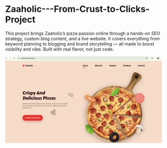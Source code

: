 # Zaaholic---From-Crust-to-Clicks-Project
This project brings Zaaholic’s pizza passion online through a hands-on SEO strategy, custom blog content, and a live website. It covers everything from keyword planning to blogging and brand storytelling — all made to boost visibility and vibe. Built with real flavor, not just code.

![Zaaholic Preview](assets/preview.png)
